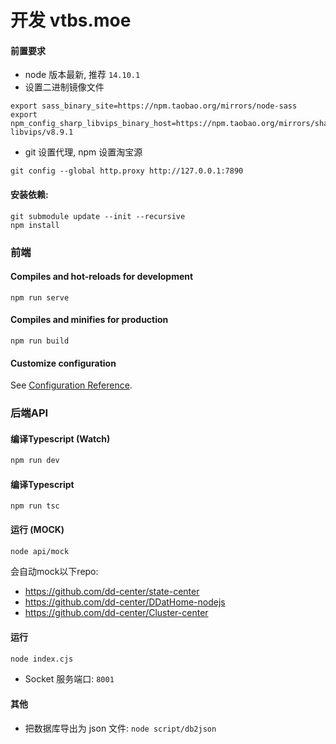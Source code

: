 # 开发 vtbs.moe

#### 前置要求

- node 版本最新, 推荐 `14.10.1`
- 设置二进制镜像文件
```shell
export sass_binary_site=https://npm.taobao.org/mirrors/node-sass
export npm_config_sharp_libvips_binary_host=https://npm.taobao.org/mirrors/sharp-libvips/v8.9.1
```
- git 设置代理, npm 设置淘宝源
```shell
git config --global http.proxy http://127.0.0.1:7890
```

#### 安装依赖:

```shell
git submodule update --init --recursive
npm install
```

### 前端

#### Compiles and hot-reloads for development

```shell
npm run serve
```

#### Compiles and minifies for production

```shell
npm run build
```

#### Customize configuration

See [Configuration Reference](https://cli.vuejs.org/config/).

### 后端API

#### 编译Typescript (Watch)

```sh
npm run dev
```

#### 编译Typescript

```shell
npm run tsc
```

#### 运行 (MOCK)

```sh
node api/mock
```

会自动mock以下repo:

* <https://github.com/dd-center/state-center>
* <https://github.com/dd-center/DDatHome-nodejs>
* <https://github.com/dd-center/Cluster-center>

#### 运行

```sh
node index.cjs
```

* Socket 服务端口: `8001`

#### 其他

* 把数据库导出为 json 文件: `node script/db2json`